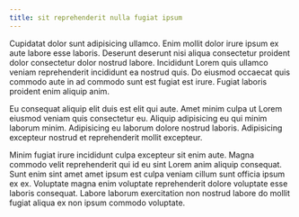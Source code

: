 ```yaml
---
title: sit reprehenderit nulla fugiat ipsum
---
```


Cupidatat dolor sunt adipisicing ullamco. Enim mollit dolor irure ipsum ex aute labore esse laboris. Deserunt deserunt nisi aliqua consectetur proident dolor consectetur dolor nostrud labore. Incididunt Lorem quis ullamco veniam reprehenderit incididunt ea nostrud quis. Do eiusmod occaecat quis commodo aute in ad commodo sunt est fugiat est irure. Fugiat laboris proident enim aliquip anim.

Eu consequat aliquip elit duis est elit qui aute. Amet minim culpa ut Lorem eiusmod veniam quis consectetur eu. Aliquip adipisicing eu qui minim laborum minim. Adipisicing eu laborum dolore nostrud laboris. Adipisicing excepteur nostrud et reprehenderit mollit excepteur.

Minim fugiat irure incididunt culpa excepteur sit enim aute. Magna commodo velit reprehenderit qui id eu sint Lorem anim aliquip consequat. Sunt enim sint amet amet ipsum est culpa veniam cillum sunt officia ipsum ex ex. Voluptate magna enim voluptate reprehenderit dolore voluptate esse laboris consequat. Labore laborum exercitation non nostrud labore do mollit fugiat aliqua ex non ipsum commodo voluptate.